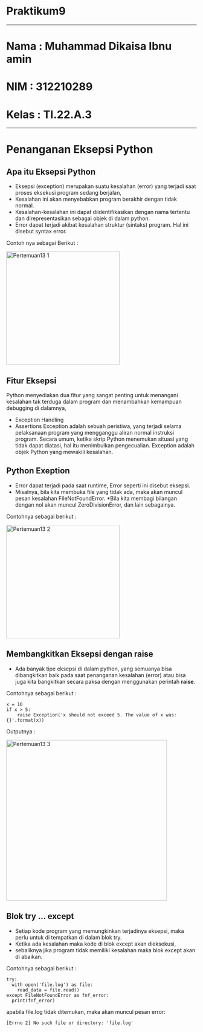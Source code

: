 # Praktikum9
---
# Nama : Muhammad Dikaisa Ibnu amin
# NIM : 312210289
# Kelas : TI.22.A.3
---
# Penanganan Eksepsi Python
## Apa itu Eksepsi Python
* Eksepsi (exception) merupakan suatu kesalahan (error)
yang terjadi saat proses eksekusi program sedang
berjalan,
* Kesalahan ini akan menyebabkan program berakhir
dengan tidak normal.
* Kesalahan-kesalahan ini dapat diidentifikasikan
dengan nama tertentu dan direpresentasikan sebagai
objek di dalam python.
* Error dapat terjadi akibat kesalahan struktur (sintaks)
program. Hal ini disebut syntax error.

Contoh nya sebagai Berikut : 

<img width="300" alt="Pertemuan13 1" src="https://user-images.githubusercontent.com/115516378/208283555-790cfe74-d2df-4337-8a2e-1055435370ee.png">

## Fitur Eksepsi

Python menyediakan dua fitur yang sangat penting untuk menangani
kesalahan tak terduga dalam program dan menambahkan kemampuan
debugging di dalamnya,
* Exception Handling
* Assertions Exception adalah sebuah peristiwa, yang terjadi selama
pelaksanaan program yang mengganggu aliran normal instruksi
program. Secara umum, ketika skrip Python menemukan situasi yang
tidak dapat diatasi, hal itu menimbulkan pengecualian. Exception
adalah objek Python yang mewakili kesalahan.

## Python Exeption

* Error dapat terjadi pada saat runtime, Error seperti ini disebut
eksepsi.
* Misalnya, bila kita membuka file yang tidak ada, maka akan muncul
pesan kesalahan FileNotFoundError.
*Bila kita membagi bilangan dengan nol akan muncul
ZeroDivisionError, dan lain sebagainya.

Contohnya sebagai berikut : 

<img width="300" alt="Pertemuan13 2" src="https://user-images.githubusercontent.com/115516378/208283745-13c0b395-5b4f-477d-ab5c-dc49283d312c.png">

## Membangkitkan Eksepsi dengan raise

* Ada banyak tipe eksepsi di dalam python, yang semuanya bisa
dibangkitkan baik pada saat penanganan kesalahan (error) atau bisa
juga kita bangkitkan secara paksa dengan menggunakan perintah
**raise**.

Contohnya sebagai berikut : 
```
x = 10
if x > 5:
    raise Exception('x should not exceed 5. The value of x was:
{}'.format(x))
```
Outputnya : 

<img width="425" alt="Pertemuan13 3" src="https://user-images.githubusercontent.com/115516378/208284100-d1d6c9d4-39f2-4977-8285-1e49e13da908.png">

## Blok try ... except

* Setiap kode program yang memungkinkan terjadinya eksepsi, maka
perlu untuk di tempatkan di dalam blok try.
* Ketika ada kesalahan maka kode di blok except akan dieksekusi,
* sebaliknya jika program tidak memiliki kesalahan maka blok except
akan di abaikan.

Contohnya sebagai berikut : 
```
try:
  with open('file.log') as file:
    read_data = file.read()
except FileNotFoundError as fnf_error:
  print(fnf_error)
```

apabila file.log tidak ditemukan, maka akan muncul pesan error:

```
[Errno 2] No such file or directory: 'file.log'
```
